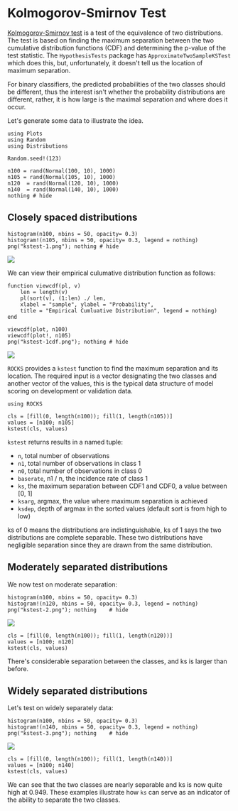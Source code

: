 # Kolmogorov-Smirnov Test

[Kolmogorov-Smirnov test](https://en.wikipedia.org/wiki/Kolmogorov%E2%80%93Smirnov_test)
is a test of the equivalence of two distributions.
The test is based on finding the maximum separation between the two cumulative
distribution functions (CDF) and determining the p-value of the test statistic.
The `HypothesisTests` package has `ApproximateTwoSampleKSTest` which does this,
but, unfortunately, it doesn't tell us the location of maximum separation.

For binary classifiers, the predicted probabilities of the two classes should be
different, thus the interest isn't whether the probability distributions
are different, rather, it is how large is the maximal separation and
where does it occur.

Let's generate some data to illustrate the idea.

```@example kstest
using Plots
using Random
using Distributions

Random.seed!(123)

n100 = rand(Normal(100, 10), 1000)
n105 = rand(Normal(105, 10), 1000)
n120  = rand(Normal(120, 10), 1000)
n140  = rand(Normal(140, 10), 1000)
nothing # hide
```

## Closely spaced distributions

```@example kstest
histogram(n100, nbins = 50, opacity= 0.3)
histogram!(n105, nbins = 50, opacity= 0.3, legend = nothing)
png("kstest-1.png"); nothing # hide
```

![](kstest-1.png)

We can view their empirical culumative distribution function as follows:

```@example kstest
function viewcdf(pl, v)
    len = length(v)
    pl(sort(v), (1:len) ./ len, 
    xlabel = "sample", ylabel = "Probability", 
    title = "Empirical Cumluative Distribution", legend = nothing)
end

viewcdf(plot, n100)
viewcdf(plot!, n105)
png("kstest-1cdf.png"); nothing # hide
```

![](kstest-1cdf.png)

`ROCKS` provides a `kstest` function to find the maximum separation and its location.
The required input is a vector designating the two classes and another vector of
the values, this is the typical data structure of model scoring on
development or validation data.

```@example kstest
using ROCKS

cls = [fill(0, length(n100)); fill(1, length(n105))]
values = [n100; n105]
kstest(cls, values)
```

`kstest` returns results in a named tuple:

- `n`, total number of observations
- `n1`, total number of observations in class 1
- `n0`, total number of observations in class 0
- `baserate`, n1 / n, the incidence rate of class 1
- `ks`, the maximum separation between CDF1 and CDF0, a value between [0, 1]
- `ksarg`, argmax, the value where maximum separation is achieved
- `ksdep`, depth of argmax in the sorted values (default sort is from high to low)

ks of 0 means the distributions are indistinguishable,
ks of 1 says the two distributions are complete separable.
These two distributions have negligible separation since they are drawn from the
same distribution.

## Moderately separated distributions

We now test on moderate separation:

```@example kstest
histogram(n100, nbins = 50, opacity= 0.3)
histogram!(n120, nbins = 50, opacity= 0.3, legend = nothing)
png("kstest-2.png"); nothing    # hide
```

![](kstest-2.png)

```@example kstest
cls = [fill(0, length(n100)); fill(1, length(n120))]
values = [n100; n120]
kstest(cls, values)
```

There's considerable separation between the classes, and ks is larger than before.

## Widely separated distributions

Let's test on widely separately data:

```@example kstest
histogram(n100, nbins = 50, opacity= 0.3)
histogram!(n140, nbins = 50, opacity= 0.3, legend = nothing)
png("kstest-3.png"); nothing    # hide
```

![](kstest-3.png)

```@example kstest
cls = [fill(0, length(n100)); fill(1, length(n140))]
values = [n100; n140]
kstest(cls, values)
```

We can see that the two classes are nearly separable and
ks is now quite high at 0.949.
These examples illustrate how `ks` can serve as an indicator of the ability to
separate the two classes.
